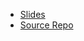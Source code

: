 - [Slides](https://raniz85.github.io/three-and-a-half-ways-of-testing-your-repositories/)
- [Source Repo](https://github.com/Raniz85/three-and-a-half-ways-of-testing-your-repositories)